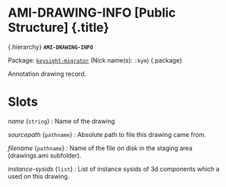 # AMI-DRAWING-INFO [Public Structure] {.title}

{.hierarchy}
**`AMI-DRAWING-INFO`**
&nbsp;

Package: [`keysight-migrator`](KEYSIGHT-MIGRATOR.pkg.md) (Nick name(s): `:kym`) {.package}

Annotation drawing record.

# Slots

_name_ {`string`}
:   Name of the drawing

_sourcepath_ {`pathname`}
:   Absolute path to file this drawing came from.

_filename_ {`pathname`}
:   Name of the file on disk in the staging area (drawings.ami subfolder).

_instance-sysids_ {`list`}
:   List of instance sysids of 3d components which a used on this drawing.

